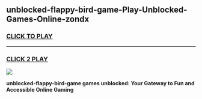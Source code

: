 
## unblocked-flappy-bird-game-Play-Unblocked-Games-Online-zondx
<h3>
<a href="https://premium76.site?title=unblocked-flappy-bird-game&ref=25A">CLICK TO PLAY</a></h3>
<hr>

<h3>
<a href="https://premium76.site?title=unblocked-flappy-bird-game&ref=25A">CLICK 2 PLAY</a>
  
</h3>

<a href="https://premium76.site?title=unblocked-flappy-bird-game&ref=25A"><img src="https://clearcache.store/games.png"></a>


**unblocked-flappy-bird-game games unblocked: Your Gateway to Fun and Accessible Online Gaming**
